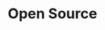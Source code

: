 ---
title: Open Source
#description: A description of this category
image:

# Badge style
style:
    background: "#2a9d8f"
    color: "#fff"
draft: true
---